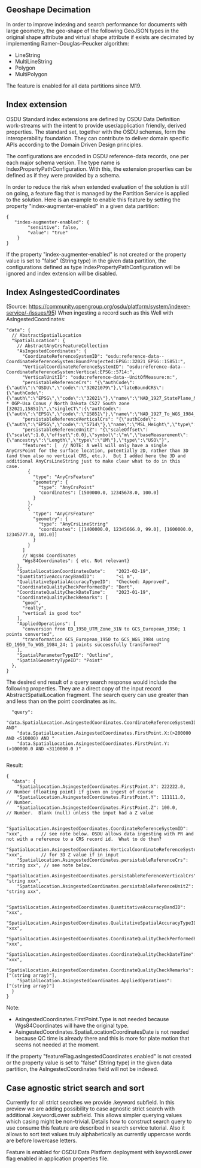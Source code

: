 ## Geoshape Decimation

In order to improve indexing and search performance for documents with large geometry, the geo-shape of the following
GeoJSON types in the original shape attribute and virtual shape attribute if exists are decimated
by implementing Ramer–Douglas–Peucker algorithm:
- LineString
- MultiLineString
- Polygon
- MultiPolygon

The feature is enabled for all data partitions since M19.

## Index extension

OSDU Standard index extensions are defined by OSDU Data Definition work-streams with the intent to provide
user/application friendly, derived properties. The standard set, together with the OSDU schemas, form the
interoperability foundation. They can contribute to deliver domain specific APIs according to the Domain Driven Design
principles.

The configurations are encoded in OSDU reference-data records, one per each major schema version. The type name
is IndexPropertyPathConfiguration. With this, the extension properties can be defined as if they were provided by a schema.

In order to reduce the risk when extended evaluation of the solution is still on going, a feature flag that is managed by
the Partition Service is applied to the solution. Here is an example to enable this feature by setting the property 
"index-augmenter-enabled" in a given data partition:
```
{
   "index-augmenter-enabled": {
        "sensitive": false,
        "value": "true"
    }
}
```

If the property "index-augmenter-enabled" is not created or the property value is set to "false" (String type) in the
given data partition, the configurations defined as type IndexPropertyPathConfiguration will be ignored and index extension will be disabled. 

## Index AsIngestedCoordinates

(Source: https://community.opengroup.org/osdu/platform/system/indexer-service/-/issues/95)
When ingesting a record such as this Well with AsIngestedCoordinates:
```
"data": {
  // AbstractSpatialLocation
  "SpatialLocation": {
    // AbstractAnyCrsFeatureCollection
    "AsIngestedCoordinates": {
      "CoordinateReferenceSystemID": "osdu:reference-data--CoordinateReferenceSystem:BoundProjected:EPSG::32021_EPSG::15851:",
      "VerticalCoordinateReferenceSystemID": "osdu:reference-data--CoordinateReferenceSystem:Vertical:EPSG::5714:",
      "VerticalUnitID": "osdu:reference-data--UnitOfMeasure:m:",
      "persistableReferenceCrs": "{\"authCode\":{\"auth\":\"OSDU\",\"code\":\"32021079\"},\"lateBoundCRS\":{\"authCode\":{\"auth\":\"EPSG\",\"code\":\"32021\"},\"name\":\"NAD_1927_StatePlane_North_Dakota_South_FIPS_3302\",\"type\":\"LBC\",\"ver\":\"PE_10_9_1\",\"wkt\":\"PROJCS[\\\"NAD_1927_StatePlane_North_Dakota_South_FIPS_3302\\\",GEOGCS[\\\"GCS_North_American_1927\\\",DATUM[\\\"D_North_American_1927\\\",SPHEROID[\\\"Clarke_1866\\\",6378206.4,294.9786982]],PRIMEM[\\\"Greenwich\\\",0.0],UNIT[\\\"Degree\\\",0.0174532925199433]],PROJECTION[\\\"Lambert_Conformal_Conic\\\"],PARAMETER[\\\"False_Easting\\\",2000000.0],PARAMETER[\\\"False_Northing\\\",0.0],PARAMETER[\\\"Central_Meridian\\\",-100.5],PARAMETER[\\\"Standard_Parallel_1\\\",46.18333333333333],PARAMETER[\\\"Standard_Parallel_2\\\",47.48333333333333],PARAMETER[\\\"Latitude_Of_Origin\\\",45.66666666666666],UNIT[\\\"Foot_US\\\",0.3048006096012192],AUTHORITY[\\\"EPSG\\\",32021]]\"},\"name\":\"NAD27 * OGP-Usa Conus / North Dakota CS27 South zone [32021,15851]\",\"singleCT\":{\"authCode\":{\"auth\":\"EPSG\",\"code\":\"15851\"},\"name\":\"NAD_1927_To_WGS_1984_79_CONUS\",\"type\":\"ST\",\"ver\":\"PE_10_9_1\",\"wkt\":\"GEOGTRAN[\\\"NAD_1927_To_WGS_1984_79_CONUS\\\",GEOGCS[\\\"GCS_North_American_1927\\\",DATUM[\\\"D_North_American_1927\\\",SPHEROID[\\\"Clarke_1866\\\",6378206.4,294.9786982]],PRIMEM[\\\"Greenwich\\\",0.0],UNIT[\\\"Degree\\\",0.0174532925199433]],GEOGCS[\\\"GCS_WGS_1984\\\",DATUM[\\\"D_WGS_1984\\\",SPHEROID[\\\"WGS_1984\\\",6378137.0,298.257223563]],PRIMEM[\\\"Greenwich\\\",0.0],UNIT[\\\"Degree\\\",0.0174532925199433]],METHOD[\\\"NADCON\\\"],PARAMETER[\\\"Dataset_conus\\\",0.0],OPERATIONACCURACY[5.0],AUTHORITY[\\\"EPSG\\\",15851]]\"},\"type\":\"EBC\",\"ver\":\"PE_10_9_1\"}",
      "persistableReferenceVerticalCrs": "{\"authCode\":{\"auth\":\"EPSG\",\"code\":\"5714\"},\"name\":\"MSL_Height\",\"type\":\"LBC\",\"ver\":\"PE_10_9_1\",\"wkt\":\"VERTCS[\\\"MSL_Height\\\",VDATUM[\\\"Mean_Sea_Level\\\"],PARAMETER[\\\"Vertical_Shift\\\",0.0],PARAMETER[\\\"Direction\\\",1.0],UNIT[\\\"Meter\\\",1.0],AUTHORITY[\\\"EPSG\\\",5714]]\"}",
      "persistableReferenceUnitZ": "{\"scaleOffset\":{\"scale\":1.0,\"offset\":0.0},\"symbol\":\"m\",\"baseMeasurement\":{\"ancestry\":\"Length\",\"type\":\"UM\"},\"type\":\"USO\"}",
      "features": [  // NOTE: A well will only have a single AnyCrsPoint for the surface location, potentially 2D, rather than 3D (and then also no vertical CRS, etc.).  But I added here the 3D and additional AnyCrsLineString just to make clear what to do in this case.
        {
          "type": "AnyCrsFeature"
          "geometry": {
            "type": "AnyCrsPoint"
            "coordinates": [1500000.0, 12345678.0, 100.0] 
          }
        },
        {
          "type": "AnyCrsFeature"
          "geometry": {
            "type": "AnyCrsLineString"
            "coordinates": [[1400000.0, 12345666.0, 99.0], [1600000.0, 12345777.0, 101.0]]
          }
        }
      ]    
      // Wgs84 Coordinates
      "Wgs84Coordinates": { etc. Not relevant}
    },
    "SpatialLocationCoordinatesDate":    "2023-02-19",
    "QuantitativeAccuracyBandID":        "<1 m",
    "QualitativeSpatialAccuracyTypeID":  "Checked: Approved",
    "CoordinateQualityCheckPerformedBy": "Bert",
    "CoordinateQualityCheckDateTime":    "2023-01-19",
    "CoordinateQualityCheckRemarks": [
      "good",
      "really",
      "vertical is good too"
    ],
    "AppliedOperations": [
      "conversion from ED_1950_UTM_Zone_31N to GCS_European_1950; 1 points converted",
      "transformation GCS_European_1950 to GCS_WGS_1984 using ED_1950_To_WGS_1984_24; 1 points successfully transformed"
    ],
    "SpatialParameterTypeID": "Outline",
    "SpatialGeometryTypeID": "Point"
  },
}
```

The desired end result of a query search response would include the following properties. They are a direct copy
of the input record AbstractSpatialLocation fragment. The search query can use greater than and less than on the point
coordinates as in:.
```
  "query":
    "data.SpatialLocation.AsingestedCoordinates.CoordinateReferenceSystemID:someCRSrefID AND"
    "data.SpatialLocation.AsingestedCoordinates.FirstPoint.X:(>200000 AND <510000) AND " 
    "data.SpatialLocation.AsingestedCoordinates.FirstPoint.Y:(>100000.0 AND <3110000.0 )"
    
```

Result:
```
{
  "data": {
    "SpatialLocation.AsingestedCoordinates.FirstPoint.X": 222222.0,                // Number (floating point) if given on ingest of course
    "SpatialLocation.AsingestedCoordinates.FirstPoint.Y": 111111.0,                // Number.
    "SpatialLocation.AsingestedCoordinates.FirstPoint.Z": 100.0,                   // Number.  Blank (null) unless the input had a Z value

    "SpatialLocation.AsingestedCoordinates.CoordinateReferenceSystemID":         "xxx",       // see note below. OSDU allows data ingesting with PR and not with a reference to a CRS record id.  What to do then?
    "SpatialLocation.AsingestedCoordinates.VerticalCoordinateReferenceSystemID": "xxx",       // for 3D Z value if in input    
    "SpatialLocation.AsingestedCoordinates.persistableReferenceCrs":           "string xxx", // see note below.
    "SpatialLocation.AsingestedCoordinates.persistableReferenceVerticalCrs":   "string xxx",
    "SpatialLocation.AsingestedCoordinates.persistableReferenceUnitZ":         "string xxx",

    "SpatialLocation.AsingestedCoordinates.QuantitativeAccuracyBandID":        "xxx",
    "SpatialLocation.AsingestedCoordinates.QualitativeSpatialAccuracyTypeID":  "xxx",
    "SpatialLocation.AsingestedCoordinates.CoordinateQualityCheckPerformedBy": "xxx",
    "SpatialLocation.AsingestedCoordinates.CoordinateQualityCheckDateTime":    "xxx",
    "SpatialLocation.AsingestedCoordinates.CoordinateQualityCheckRemarks":   ["(string array)"],
    "SpatialLocation.AsingestedCoordinates.AppliedOperations":               ["(string array)"]
  }
}
```

Note:
- AsingestedCoordinates.FirstPoint.Type is not needed because Wgs84Coordinates will have the original type. 
- AsingestedCoordinates.SpatialLocationCoordinatesDate is not needed because QC time is already there and this is more for plate motion that seems not needed at the moment.

If the property "featureFlag.asIngestedCoordinates.enabled" is not created or the property value is set to "false" (String type) in the given data partition, 
the AsIngestedCoordinates field will not be indexed. 

## Case agnostic strict search and sort
Currently for all strict searches we provide .keyword subfield. In this preview we are adding possibility to case agnostic
strict search with additional .keywordLower subfield. This allows simpler querying values which casing might be non-trivial.
Details how to construct search query to use consume this feature are described in search service tutorial.
Also it allows to sort text values truly alphabetically as currently uppercase words are before lowercase letters.

Feature is enabled for OSDU Data Platform deployment with keywordLower flag enabled in application properties file.
